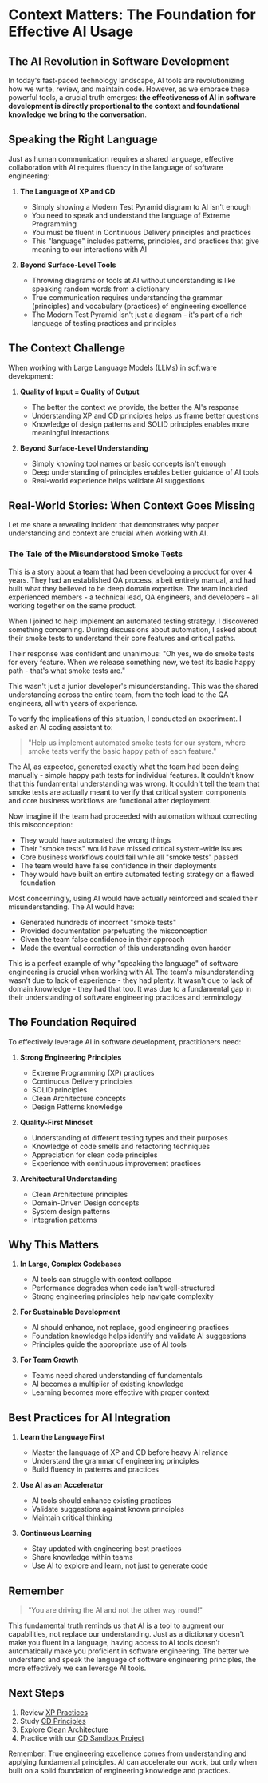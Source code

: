 # Context Matters: The Foundation for Effective AI Usage

## The AI Revolution in Software Development

In today's fast-paced technology landscape, AI tools are revolutionizing how we write, review, and maintain code. However, as we embrace these powerful tools, a crucial truth emerges: **the effectiveness of AI in software development is directly proportional to the context and foundational knowledge we bring to the conversation**.

## Speaking the Right Language

Just as human communication requires a shared language, effective collaboration with AI requires fluency in the language of software engineering:

1. **The Language of XP and CD**

   - Simply showing a Modern Test Pyramid diagram to AI isn't enough
   - You need to speak and understand the language of Extreme Programming
   - You must be fluent in Continuous Delivery principles and practices
   - This "language" includes patterns, principles, and practices that give meaning to our interactions with AI

2. **Beyond Surface-Level Tools**
   - Throwing diagrams or tools at AI without understanding is like speaking random words from a dictionary
   - True communication requires understanding the grammar (principles) and vocabulary (practices) of engineering excellence
   - The Modern Test Pyramid isn't just a diagram - it's part of a rich language of testing practices and principles

## The Context Challenge

When working with Large Language Models (LLMs) in software development:

1. **Quality of Input = Quality of Output**

   - The better the context we provide, the better the AI's response
   - Understanding XP and CD principles helps us frame better questions
   - Knowledge of design patterns and SOLID principles enables more meaningful interactions

2. **Beyond Surface-Level Understanding**
   - Simply knowing tool names or basic concepts isn't enough
   - Deep understanding of principles enables better guidance of AI tools
   - Real-world experience helps validate AI suggestions

## Real-World Stories: When Context Goes Missing

Let me share a revealing incident that demonstrates why proper understanding and context are crucial when working with AI.

### The Tale of the Misunderstood Smoke Tests

This is a story about a team that had been developing a product for over 4 years. They had an established QA process, albeit entirely manual, and had built what they believed to be deep domain expertise. The team included experienced members - a technical lead, QA engineers, and developers - all working together on the same product.

When I joined to help implement an automated testing strategy, I discovered something concerning. During discussions about automation, I asked about their smoke tests to understand their core features and critical paths.

Their response was confident and unanimous: "Oh yes, we do smoke tests for every feature. When we release something new, we test its basic happy path - that's what smoke tests are."

This wasn't just a junior developer's misunderstanding. This was the shared understanding across the entire team, from the tech lead to the QA engineers, all with years of experience.

To verify the implications of this situation, I conducted an experiment. I asked an AI coding assistant to:

> "Help us implement automated smoke tests for our system, where smoke tests verify the basic happy path of each feature."

The AI, as expected, generated exactly what the team had been doing manually - simple happy path tests for individual features. It couldn't know that this fundamental understanding was wrong. It couldn't tell the team that smoke tests are actually meant to verify that critical system components and core business workflows are functional after deployment.

Now imagine if the team had proceeded with automation without correcting this misconception:

- They would have automated the wrong things
- Their "smoke tests" would have missed critical system-wide issues
- Core business workflows could fail while all "smoke tests" passed
- The team would have false confidence in their deployments
- They would have built an entire automated testing strategy on a flawed foundation

Most concerningly, using AI would have actually reinforced and scaled their misunderstanding. The AI would have:

- Generated hundreds of incorrect "smoke tests"
- Provided documentation perpetuating the misconception
- Given the team false confidence in their approach
- Made the eventual correction of this understanding even harder

This is a perfect example of why "speaking the language" of software engineering is crucial when working with AI. The team's misunderstanding wasn't due to lack of experience - they had plenty. It wasn't due to lack of domain knowledge - they had that too. It was due to a fundamental gap in their understanding of software engineering practices and terminology.

## The Foundation Required

To effectively leverage AI in software development, practitioners need:

1. **Strong Engineering Principles**

   - Extreme Programming (XP) practices
   - Continuous Delivery principles
   - SOLID principles
   - Clean Architecture concepts
   - Design Patterns knowledge

2. **Quality-First Mindset**

   - Understanding of different testing types and their purposes
   - Knowledge of code smells and refactoring techniques
   - Appreciation for clean code principles
   - Experience with continuous improvement practices

3. **Architectural Understanding**
   - Clean Architecture principles
   - Domain-Driven Design concepts
   - System design patterns
   - Integration patterns

## Why This Matters

1. **In Large, Complex Codebases**

   - AI tools can struggle with context collapse
   - Performance degrades when code isn't well-structured
   - Strong engineering principles help navigate complexity

2. **For Sustainable Development**

   - AI should enhance, not replace, good engineering practices
   - Foundation knowledge helps identify and validate AI suggestions
   - Principles guide the appropriate use of AI tools

3. **For Team Growth**
   - Teams need shared understanding of fundamentals
   - AI becomes a multiplier of existing knowledge
   - Learning becomes more effective with proper context

## Best Practices for AI Integration

1. **Learn the Language First**

   - Master the language of XP and CD before heavy AI reliance
   - Understand the grammar of engineering principles
   - Build fluency in patterns and practices

2. **Use AI as an Accelerator**

   - AI tools should enhance existing practices
   - Validate suggestions against known principles
   - Maintain critical thinking

3. **Continuous Learning**
   - Stay updated with engineering best practices
   - Share knowledge within teams
   - Use AI to explore and learn, not just to generate code

## Remember

> "You are driving the AI and not the other way round!"

This fundamental truth reminds us that AI is a tool to augment our capabilities, not replace our understanding. Just as a dictionary doesn't make you fluent in a language, having access to AI tools doesn't automatically make you proficient in software engineering. The better we understand and speak the language of software engineering principles, the more effectively we can leverage AI tools.

## Next Steps

1. Review [XP Practices](./xp-practices.md)
2. Study [CD Principles](./cd-principles.md)
3. Explore [Clean Architecture](./clean-architecture.md)
4. Practice with our [CD Sandbox Project](../sandbox/overview.md)

Remember: True engineering excellence comes from understanding and applying fundamental principles. AI can accelerate our work, but only when built on a solid foundation of engineering knowledge and practices.
